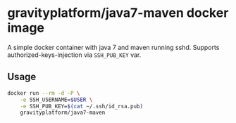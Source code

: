 # gravityplatform/java7-maven docker image

A simple docker container with java 7 and maven running sshd. Supports authorized-keys-injection via `SSH_PUB_KEY` var.

## Usage

```bash
docker run --rm -d -P \
    -e SSH_USERNAME=$USER \
    -e SSH_PUB_KEY=$(cat ~/.ssh/id_rsa.pub) 
    gravityplatform/java7-maven 
```
